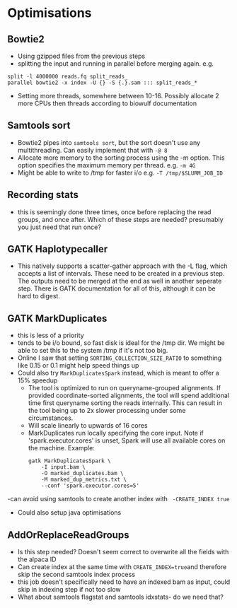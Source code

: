 # Optimisations
## Bowtie2
- Using gzipped files from the previous steps
- splitting the input and running in parallel before merging again. e.g. 
```
split -l 4000000 reads.fq split_reads_
parallel bowtie2 -x index -U {} -S {.}.sam ::: split_reads_*
```
- Setting more threads, somewhere between 10-16. Possibly allocate 2 more CPUs then threads according to biowulf documentation

## Samtools sort
- Bowtie2 pipes into `samtools sort`, but the sort doesn't use any multithreading. Can easily implement that with `-@ 8`
- Allocate more memory to the sorting process using the -m option. This option specifies the maximum memory per thread. e.g. `-m 4G`
- Might be able to write to /tmp for faster i/o e.g. `-T /tmp/$SLURM_JOB_ID`

## Recording stats
- this is seemingly done three times, once before replacing the read groups, and once after. Which of these steps are needed? presumably you just need that run once?

## GATK Haplotypecaller
- This natively supports a scatter-gather approach with the -L flag, which accepts a list of intervals. These need to be created in a previous step. The outputs need to be merged at the end as well in another seperate step. There is GATK documentation for all of this, although it can be hard to digest.

## GATK MarkDuplicates
- this is less of a priority
- tends to be i/o bound, so fast disk is ideal for the /tmp dir. We might be able to set this to the system /tmp if it's not too big. 
- Online I saw that setting `SORTING_COLLECTION_SIZE_RATIO` to something like 0.15 or 0.1 might help speed things up
- Could also try `MarkDuplicatesSpark` instead, which is meant to offer a 15% speedup
	- The tool is optimized to run on queryname-grouped alignments. If provided coordinate-sorted alignments, the tool will spend additional time first queryname sorting the reads internally. This can result in the tool being up to 2x slower processing under some circumstances.
	- Will scale linearly to upwards of 16 cores
	- MarkDuplicates run locally specifying the core input. Note if 'spark.executor.cores' is unset, Spark will use all available cores on the machine. Example: 
		```
		gatk MarkDuplicatesSpark \
            -I input.bam \
            -O marked_duplicates.bam \
            -M marked_dup_metrics.txt \
            --conf 'spark.executor.cores=5'
		```
-can avoid using samtools to create another index with ` -CREATE_INDEX true`
- Could also setup java optimisations
## AddOrReplaceReadGroups
- Is this step needed? Doesn't seem correct to overwrite all the fields with the alpaca ID
- Can create index at the same time with `CREATE_INDEX=true`and therefore skip the second samtools index process
- this job doesn't specifically need to have an indexed bam as input, could skip in indexing step if not too slow
- What about samtools flagstat and samtools idxstats- do we need that? 
